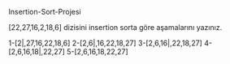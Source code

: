  Insertion-Sort-Projesi

[22,27,16,2,18,6] dizisini insertion sorta göre aşamalarını yazınız.

1-[2|,27,16,22,18,6]
2-[2,6|,16,22,18,27]
3-[2,6,16|,22,18,27]
4-[2,6,16,18|,22,27]
5-[2,6,16,18,22,27]
